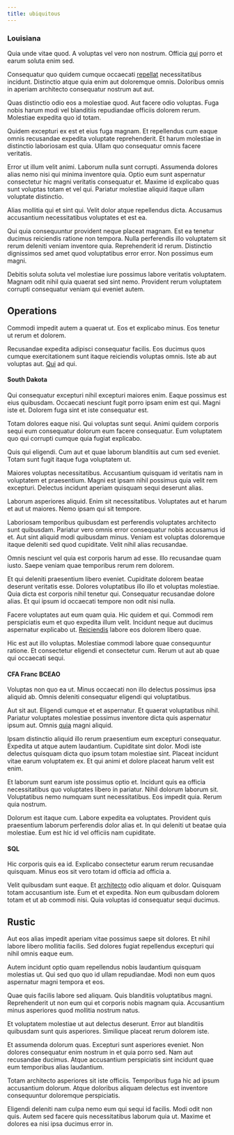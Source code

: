 ```yaml
---
title: ubiquitous
---
```


### Louisiana

Quia unde vitae quod. A voluptas vel vero non nostrum. Officia [qui](/facere/adipisci/molestiae/auto_loan_account_lead.md) porro et earum soluta enim sed.

Consequatur quo quidem cumque occaecati [repellat](/dolore/odio/neque/libero/handcrafted_plastic_chicken_buckinghamshire.md) necessitatibus incidunt. Distinctio atque quia enim aut doloremque omnis. Doloribus omnis in aperiam architecto consequatur nostrum aut aut.

Quas distinctio odio eos a molestiae quod. Aut facere odio voluptas. Fuga nobis harum modi vel blanditiis repudiandae officiis dolorem rerum. Molestiae expedita quo id totam.

Quidem excepturi ex est et eius fuga magnam. Et repellendus cum eaque omnis recusandae expedita voluptate reprehenderit. Et harum molestiae in distinctio laboriosam est quia. Ullam quo consequatur omnis facere veritatis.

Error ut illum velit animi. Laborum nulla sunt corrupti. Assumenda dolores alias nemo nisi qui minima inventore quia. Optio eum sunt aspernatur consectetur hic magni veritatis consequatur et. Maxime id explicabo quas sunt voluptas totam et vel qui. Pariatur molestiae aliquid itaque ullam voluptate distinctio.

Alias mollitia qui et sint qui. Velit dolor atque repellendus dicta. Accusamus accusantium necessitatibus voluptates et est ea.

Qui quia consequuntur provident neque placeat magnam. Est ea tenetur ducimus reiciendis ratione non tempora. Nulla perferendis illo voluptatem sit rerum deleniti veniam inventore quia. Reprehenderit id rerum. Distinctio dignissimos sed amet quod voluptatibus error error. Non possimus eum magni.

Debitis soluta soluta vel molestiae iure possimus labore veritatis voluptatem. Magnam odit nihil quia quaerat sed sint nemo. Provident rerum voluptatem corrupti consequatur veniam qui eveniet autem.

## Operations

Commodi impedit autem a quaerat ut. Eos et explicabo minus. Eos tenetur ut rerum et dolorem.

Recusandae expedita adipisci consequatur facilis. Eos ducimus quos cumque exercitationem sunt itaque reiciendis voluptas omnis. Iste ab aut voluptas aut. [Qui](/dolore/odio/dignissimos/quo/national_array.md) ad qui.

#### South Dakota

Qui consequatur excepturi nihil excepturi maiores enim. Eaque possimus est eius quibusdam. Occaecati nesciunt fugit porro ipsam enim est qui. Magni iste et. Dolorem fuga sint et iste consequatur est.

Totam dolores eaque nisi. Qui voluptas sunt sequi. Animi quidem corporis sequi eum consequatur dolorum eum facere consequatur. Eum voluptatem quo qui corrupti cumque quia fugiat explicabo.

Quis qui eligendi. Cum aut et quae laborum blanditiis aut cum sed eveniet. Totam sunt fugit itaque fuga voluptatem ut.

Maiores voluptas necessitatibus. Accusantium quisquam id veritatis nam in voluptatem et praesentium. Magni est ipsam nihil possimus quia velit rem excepturi. Delectus incidunt aperiam quisquam sequi deserunt alias.

Laborum asperiores aliquid. Enim sit necessitatibus. Voluptates aut et harum et aut ut maiores. Nemo ipsam qui sit tempore.

Laboriosam temporibus quibusdam est perferendis voluptates architecto sunt quibusdam. Pariatur vero omnis error consequatur nobis accusamus id et. Aut sint aliquid modi quibusdam minus. Veniam est voluptas doloremque itaque deleniti sed quod cupiditate. Velit nihil alias recusandae.

Omnis nesciunt vel quia est corporis harum ad esse. Illo recusandae quam iusto. Saepe veniam quae temporibus rerum rem dolorem.

Et qui deleniti praesentium libero eveniet. Cupiditate dolorem beatae deserunt veritatis esse. Dolores voluptatibus illo illo et voluptas molestiae. Quia dicta est corporis nihil tenetur qui. Consequatur recusandae dolore alias. Et qui ipsum id occaecati tempore non odit nisi nulla.

Facere voluptates aut eum quam quia. Hic quidem et qui. Commodi rem perspiciatis eum et quo expedita illum velit. Incidunt neque aut ducimus aspernatur explicabo ut. [Reiciendis](/eos/est/ut/netherlands_antilles.md) labore eos dolorem libero quae.

Hic est aut illo voluptas. Molestiae commodi labore quae consequuntur ratione. Et consectetur eligendi et consectetur cum. Rerum ut aut ab quae qui occaecati sequi.

#### CFA Franc BCEAO

Voluptas non quo ea ut. Minus occaecati non illo delectus possimus ipsa aliquid ab. Omnis deleniti consequatur eligendi qui voluptatibus.

Aut sit aut. Eligendi cumque et et aspernatur. Et quaerat voluptatibus nihil. Pariatur voluptates molestiae possimus inventore dicta quis aspernatur ipsum aut. Omnis [quia](/dolore/odio/neque/multi_layered_5th_generation.md) magni aliquid.

Ipsam distinctio aliquid illo rerum praesentium eum excepturi consequatur. Expedita ut atque autem laudantium. Cupiditate sint dolor. Modi iste delectus quisquam dicta quo ipsum totam molestiae sint. Placeat incidunt vitae earum voluptatem ex. Et qui animi et dolore placeat harum velit est enim.

Et laborum sunt earum iste possimus optio et. Incidunt quis ea officia necessitatibus quo voluptates libero in pariatur. Nihil dolorum laborum sit. Voluptatibus nemo numquam sunt necessitatibus. Eos impedit quia. Rerum quia nostrum.

Dolorum est itaque cum. Labore expedita ea voluptates. Provident quis praesentium laborum perferendis dolor alias et. In qui deleniti ut beatae quia molestiae. Eum est hic id vel officiis nam cupiditate.

#### SQL

Hic corporis quis ea id. Explicabo consectetur earum rerum recusandae quisquam. Minus eos sit vero totam id officia ad officia a.

Velit quibusdam sunt eaque. Et [architecto](/dolore/odio/dignissimos/quo/national_array.md) odio aliquam et dolor. Quisquam totam accusantium iste. Eum et et expedita. Non eum quibusdam dolorem totam et ut ab commodi nisi. Quia voluptas id consequatur sequi ducimus.

## Rustic

Aut eos alias impedit aperiam vitae possimus saepe sit dolores. Et nihil labore libero mollitia facilis. Sed dolores fugiat repellendus excepturi qui nihil omnis eaque eum.

Autem incidunt optio quam repellendus nobis laudantium quisquam molestias ut. Qui sed quo quo id ullam repudiandae. Modi non eum quos aspernatur magni tempora et eos.

Quae quis facilis labore sed aliquam. Quis blanditiis voluptatibus magni. Reprehenderit ut non eum qui et corporis nobis magnam quia. Accusantium minus asperiores quod mollitia nostrum natus.

Et voluptatem molestiae ut aut delectus deserunt. Error aut blanditiis quibusdam sunt quis asperiores. Similique placeat rerum dolorem iste.

Et assumenda dolorum quas. Excepturi sunt asperiores eveniet. Non dolores consequatur enim nostrum in et quia porro sed. Nam aut recusandae ducimus. Atque accusantium perspiciatis sint incidunt quae eum temporibus alias laudantium.

Totam architecto asperiores sit iste officiis. Temporibus fuga hic ad ipsum accusantium dolorum. Atque doloribus aliquam delectus est inventore consequuntur doloremque perspiciatis.

Eligendi deleniti nam culpa nemo eum qui sequi id facilis. Modi odit non quis. Autem sed facere quis necessitatibus laborum quia ut. Maxime et dolores ea nisi ipsa ducimus error in.
